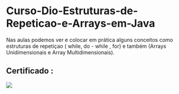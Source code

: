 # Curso-Dio-Estruturas-de-Repeticao-e-Arrays-em-Java
Nas aulas podemos ver e colocar em prática alguns conceitos como estruturas de repetiçao ( while, do - while , for) e também (Arrays Unidimensionais e Array Multidimensionais).

## Certificado :

![](https://hermes.digitalinnovation.one/certificates/cover/A8DBCBEA.jpg)
